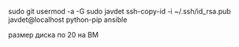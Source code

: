 sudo
git
usermod -a -G sudo javdet
ssh-copy-id -i ~/.ssh/id_rsa.pub javdet@localhost
python-pip
ansible


размер диска
по 20 на ВМ